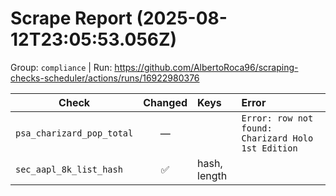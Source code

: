 # Scrape Report (2025-08-12T23:05:53.056Z)

Group: `compliance`  |  Run: https://github.com/AlbertoRoca96/scraping-checks-scheduler/actions/runs/16922980376

| Check | Changed | Keys | Error |
|---|:---:|:--|:--|
| `psa_charizard_pop_total` | — |  | `Error: row not found: Charizard Holo 1st Edition` |
| `sec_aapl_8k_list_hash` | ✅ | hash, length |  |
